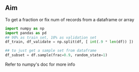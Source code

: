 ## Aim
To get a fraction or fix num of records from a dataframe or array

```python
import numpy as np
import pandas as pd
## 90% as train set, 10% as validation set
df_train, df_validate = np.split(df, [ int(.9 * len(df)) ])

## to just get a sample set from dataframe
df_subset = df.sample(frac=0.9, random_state=1)
```

Refer to numpy's doc for more info